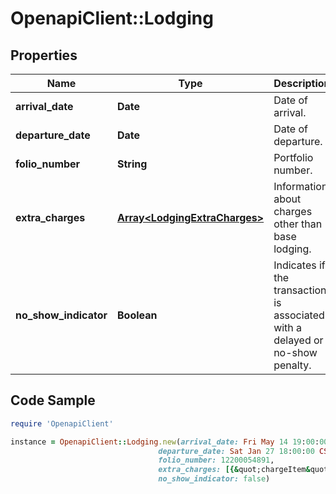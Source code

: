 # OpenapiClient::Lodging

## Properties

Name | Type | Description | Notes
------------ | ------------- | ------------- | -------------
**arrival_date** | **Date** | Date of arrival. | [optional] 
**departure_date** | **Date** | Date of departure. | [optional] 
**folio_number** | **String** | Portfolio number. | [optional] 
**extra_charges** | [**Array&lt;LodgingExtraCharges&gt;**](LodgingExtraCharges.md) | Information about charges other than base lodging. | [optional] 
**no_show_indicator** | **Boolean** | Indicates if the transaction is associated with a delayed or no-show penalty. | [optional] 

## Code Sample

```ruby
require 'OpenapiClient'

instance = OpenapiClient::Lodging.new(arrival_date: Fri May 14 19:00:00 CDT 2010,
                                 departure_date: Sat Jan 27 18:00:00 CST 2018,
                                 folio_number: 12200054891,
                                 extra_charges: [{&quot;chargeItem&quot;:&quot;MINI_BAR&quot;},{&quot;chargeItem&quot;:&quot;OTHER&quot;}],
                                 no_show_indicator: false)
```


